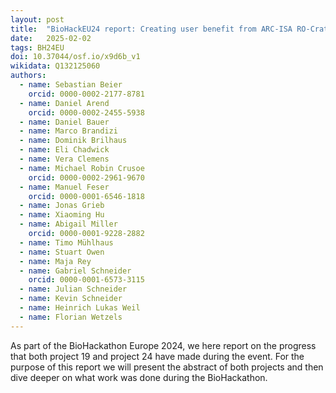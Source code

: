 ```yaml
---
layout: post
title:  "BioHackEU24 report: Creating user benefit from ARC-ISA RO-Crate machine-actionability & Increasing FAIRness of digital agrosystem resources by extending Bioschemas"
date:   2025-02-02
tags: BH24EU
doi: 10.37044/osf.io/x9d6b_v1
wikidata: Q132125060
authors:
  - name: Sebastian Beier
    orcid: 0000-0002-2177-8781
  - name: Daniel Arend
    orcid: 0000-0002-2455-5938
  - name: Daniel Bauer
  - name: Marco Brandizi
  - name: Dominik Brilhaus
  - name: Eli Chadwick
  - name: Vera Clemens
  - name: Michael Robin Crusoe
    orcid: 0000-0002-2961-9670
  - name: Manuel Feser
    orcid: 0000-0001-6546-1818
  - name: Jonas Grieb
  - name: Xiaoming Hu
  - name: Abigail Miller
    orcid: 0000-0001-9228-2882
  - name: Timo Mühlhaus
  - name: Stuart Owen
  - name: Maja Rey
  - name: Gabriel Schneider
    orcid: 0000-0001-6573-3115
  - name: Julian Schneider
  - name: Kevin Schneider
  - name: Heinrich Lukas Weil
  - name: Florian Wetzels
---
```


As part of the BioHackathon Europe 2024, we here report on the progress that both project 19 and project 24 have made during the event. For the purpose of this report we will present the abstract of both projects and then dive deeper on what work was done during the BioHackathon.

